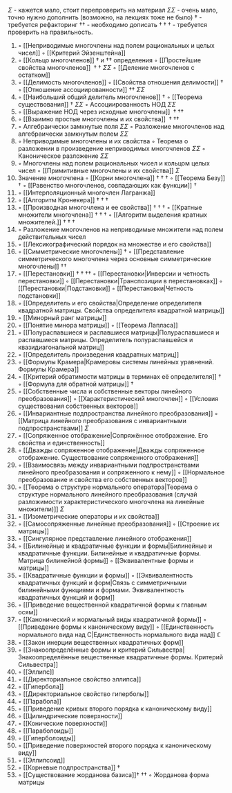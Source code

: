   $\Sigma$ - кажется мало, стоит перепроверить на материал
  $\Sigma \Sigma$ - очень мало, точно нужно дополнить (возможно, на лекциях тоже не было)
  $\dagger$ - требуется рефакторинг
  $\dagger\dagger$ - необходимо дописать
  $\dagger\dagger\dagger$ - требуется проверить на правильность.

1. ◦ [[Неприводимые многочлены над полем рациональных и целых чисел]]
   ◦ [[Критерий Эйзенштейна]]
2. ◦ [[Кольцо многочленов]]  $\dagger$ и $\dagger$$\dagger$ определения
   ◦ [[Простейшие свойства многочленов]] ${} \dagger \dagger {}$ $\Sigma \Sigma$
   ◦ [[Деление многочленов с остатком]]
3. ◦ [[Делимость многочленов]]
   ◦ [[Свойства отношения делимости]]  $\dagger$
   ◦ [[Отношение ассоциированности]] $\dagger$$\dagger$ $\Sigma \Sigma$
4. ◦ [[Наибольший общий делитель многочленов]] $\dagger$
   ◦ [[Теорема существования]] $\dagger$ $\Sigma \Sigma$
   ◦ Ассоциированность НОД $\Sigma \Sigma$
5. ◦ [[Выражение НОД через исходные многочлены]] ${} \dagger\dagger\dagger$
6. ◦ [[Взаимно простые многочлены и их свойства]] ${} \dagger\dagger\dagger$
7. ◦ Алгебраически замкнутые поля $\Sigma \Sigma$
   ◦ Разложение многочленов над алгебраически замкнутым полем $\Sigma \Sigma$
8. ◦ Неприводимые многочлены и их свойства
   ◦ Теорема о разложении в произведение неприводимых многочленов $\Sigma \Sigma$
   ◦ Каноническое разложение $\Sigma \Sigma$
9. ◦ Многочлены над полем рациональных чисел и кольцом целых чисел
   ◦ [[Примитивные многочлены и их свойства]] $\Sigma$
10. Значение многочлена
    ◦ [[Корни многочлена]] $\dagger\dagger\dagger$
    ◦ [[Теорема Безу]] $\dagger$
    ◦ [[Равенство многочленов, совпадающих как функции]] $\dagger$
11. ◦ [[Интерполяционный многочлен Лагранжа]]
12. ◦ [[Алгоритм Кронекера]] $\dagger\dagger\dagger$
13. ◦ [[Производная многочлена и ее свойства]] $\dagger\dagger\dagger$
    ◦ [[Кратные множители многочлена]] $\dagger\dagger\dagger$
    ◦ [[Алгоритм выделения кратных множителей.]] $\dagger\dagger\dagger$
14. ◦ Разложение многочленов на неприводимые множители над полем действительных чисел
15. ◦ [[Лексикографический порядок на множестве  и его свойства]]
16. ◦ [[Симметрические многочлены]] $\dagger$
    ◦ [[Представление симметрического многочлена через основные симметрические многочлены]] $\dagger$$\dagger$
17. ◦ [[Перестановки]] $\dagger\dagger\dagger\dagger$
    ◦ [[Перестановки|Инверсии и четность перестановки]]
    ◦ [[Перестановки|Транспозиции в перестановках]] 
    ◦ [[Перестановки|Подстановки]] 
    ◦ [[Перестановки|Четность подстановки]] 
18. ◦ [[Определитель и его свойства|Определение определителя квадратной матрицы. Свойства определителя квадратной матрицы]]
19. ◦ [[Минорный ранг матрицы]]
20. ◦ [[Понятие минора матрицы]]
    ◦ [[Теорема Лапласа]]
21. ◦ [[Полураспавшиеся и распавшиеся матрицы|Полураспавшиеся и распавшиеся матрицы. Определитель полураспавшейся и квазидиагональной матриц]]
22. ◦ [[Определитель произведения квадратных матриц]]
23. ◦ [[Формулы Крамера|Крамеровы системы линейных уравнений. Формулы Крамера]]
24. ◦ [[Критерий обратимости матрицы в терминах её определителя]] $\dagger$
    ◦ [[Формула для обратной матрицы]]  $\dagger$
25. ◦ [[Собственные числа и собственные векторы линейного преобразования]]
    ◦ [[Характеристический многочлен]]
    ◦ [[Условия существования собственных векторов]]
26. ◦ [[Инвариантные подпространства линейного преобразования]]
    ◦ [[Матрица линейного преобразования с инвариантными подпространствами]] $\Sigma$
27. ◦ [[Сопряженное отображение|Сопряжённое отображение. Его свойства и единственность]]
28. ◦ [[Дважды сопряженное отображение|Дважды сопряженное отображение. Существование сопряженного отображения]]
29. ◦ [[Взаимосвязь между инвариантными подпространствами линейного преобразования и сопряженного к нему]]
    ◦ [[Нормальное преобразование и свойства его собственных векторов]]
30. ◦ [[Теорема о структуре нормального оператора|Теорема о структуре нормального линейного преобразования (случай разложимости характеристического многочлена на линейные множители)]] $\Sigma$
31. ◦ [[Изометрические операторы и их свойства]]
32. ◦ [[Самосопряженные линейные преобразования]]
    ◦ [[Строение их матрицы]]
33. ◦ [[Сингулярное представление линейного отображения]]
34. ◦ [[Билинейные и квадратичные функции и формы|Билинейные и квадратичные функции. Билинейные и квадратичные формы. Матрица билинейной формы]]
    ◦ [[Эквивалентные формы и матрицы]]
35. ◦ [[Квадратичные функции и формы]]
    ◦ [[Эквивалентность квадратичных функций и форм|Связь с симметричными билинейными функциями и формами. Эквивалентность квадратичных функций и форм]]
36. ◦ [[Приведение вещественной квадратичной формы к главным осям]]
37. ◦ [[Канонический и нормальный виды квадратичной формы]]
    ◦ [[Приведение формы к каноническому виду]]
    ◦ [[Единственность нормального вида над C|Единственность нормального вида над]] $\mathbb{C}$
38. ◦ [[Закон инерции вещественных квадратичных форм]]
39. ◦ [[Знакоопределённые формы и критерий Сильвестра|Знакоопределённые вещественные квадратичные формы. Критерий Сильвестра]]
40. ◦ [[Эллипс]]
41. ◦ [[Директориальное свойство эллипса]]
42. ◦ [[Гипербола]]
43. ◦ [[Директориальное свойство гиперболы]]
44. ◦ [[Парабола]]
45. ◦ [[Приведение кривых второго порядка к каноническому виду]]
46. ◦ [[Цилиндрические поверхности]]
47. ◦ [[Конические поверхности]]
48. ◦ [[Параболоиды]]
49. ◦ [[Гиперболоиды]]
50. ◦ [[Приведение поверхностей второго порядка к каноническому виду]]
51. ◦ [[Эллипсоид]]
52. ◦ [[Корневые подпространства]] $\dagger$
53. ◦ [[Существование жорданова базиса]]${} \dagger$ ${} \dagger$${} \dagger$
    ◦ Жорданова форма матрицы

